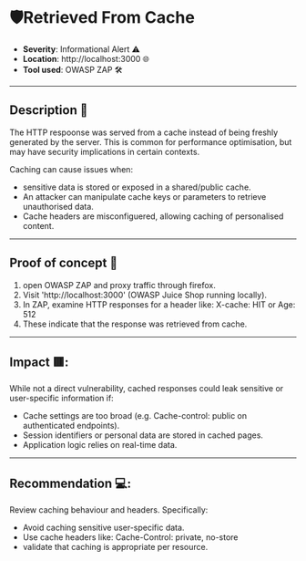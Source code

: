# 🛡️Retrieved From Cache

- **Severity**: Informational Alert ⚠️
- **Location**: http://localhost:3000 🌐
- **Tool used**: OWASP ZAP 🛠️ 

---

## Description 📖

The HTTP respoonse was served from a cache instead of being freshly generated by the server. This is common for performance optimisation, but may have security implications in certain contexts.

Caching can cause issues when:
- sensitive data is stored or exposed in a shared/public cache.
- An attacker can manipulate cache keys or parameters to retrieve unauthorised data.
- Cache headers are misconfiguered, allowing caching of personalised content.

---

## Proof of concept 🧪

1. open OWASP ZAP and proxy traffic through firefox.
2. Visit 'http://localhost:3000' (OWASP Juice Shop running locally).
3. In ZAP, examine HTTP responses for a header like: X-cache: HIT or Age: 512
4. These indicate that the response was retrieved from cache.

---

## Impact 🟥:

While not a direct vulnerability, cached responses could leak sensitive or user-specific information if:
- Cache settings are too broad (e.g. Cache-control: public on authenticated endpoints).
- Session identifiers or personal data are stored in cached pages.
- Application logic relies on real-time data.

---

## Recommendation 💻:

Review caching behaviour and headers. Specifically:
- Avoid caching sensitive user-specific data.
- Use cache headers like: Cache-Control: private, no-store
- validate that caching is appropriate per resource.

